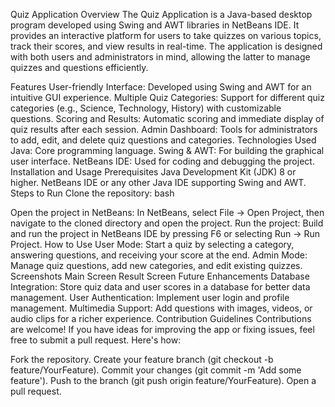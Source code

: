 Quiz Application
Overview
The Quiz Application is a Java-based desktop program developed using Swing and AWT libraries in NetBeans IDE. It provides an interactive platform for users to take quizzes on various topics, track their scores, and view results in real-time. The application is designed with both users and administrators in mind, allowing the latter to manage quizzes and questions efficiently.

Features
User-friendly Interface: Developed using Swing and AWT for an intuitive GUI experience.
Multiple Quiz Categories: Support for different quiz categories (e.g., Science, Technology, History) with customizable questions.
Scoring and Results: Automatic scoring and immediate display of quiz results after each session.
Admin Dashboard: Tools for administrators to add, edit, and delete quiz questions and categories.
Technologies Used
Java: Core programming language.
Swing & AWT: For building the graphical user interface.
NetBeans IDE: Used for coding and debugging the project.
Installation and Usage
Prerequisites
Java Development Kit (JDK) 8 or higher.
NetBeans IDE or any other Java IDE supporting Swing and AWT.
Steps to Run
Clone the repository:
bash

Open the project in NetBeans:
In NetBeans, select File -> Open Project, then navigate to the cloned directory and open the project.
Run the project:
Build and run the project in NetBeans IDE by pressing F6 or selecting Run -> Run Project.
How to Use
User Mode: Start a quiz by selecting a category, answering questions, and receiving your score at the end.
Admin Mode: Manage quiz questions, add new categories, and edit existing quizzes.
Screenshots
Main Screen	Result Screen
Future Enhancements
Database Integration: Store quiz data and user scores in a database for better data management.
User Authentication: Implement user login and profile management.
Multimedia Support: Add questions with images, videos, or audio clips for a richer experience.
Contribution Guidelines
Contributions are welcome! If you have ideas for improving the app or fixing issues, feel free to submit a pull request. Here's how:

Fork the repository.
Create your feature branch (git checkout -b feature/YourFeature).
Commit your changes (git commit -m 'Add some feature').
Push to the branch (git push origin feature/YourFeature).
Open a pull request.
